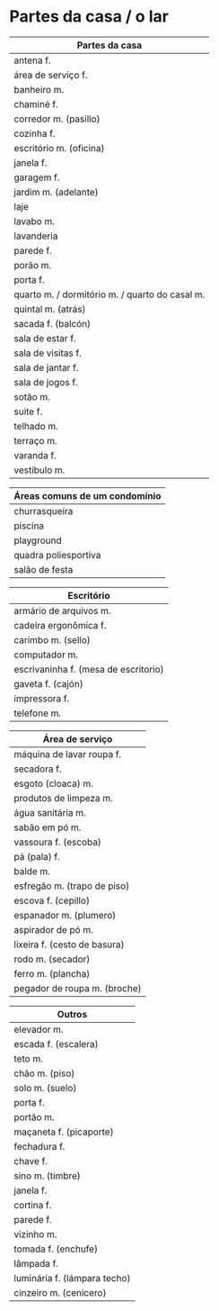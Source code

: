 # Partes da casa / o lar

| Partes da casa |
| -- |
| antena f. |
| área de serviço f. |
| banheiro m. |
| chaminé f. |
| corredor m. (pasillo) |
| cozinha f. |
| escritório m. (oficina) |
| janela f.|
| garagem f. |
| jardim m. (adelante) |
| laje |
| lavabo m. |
| lavanderia |
| parede f. |
| porão m. |
| porta f.|
| quarto m. / dormitório m. / quarto do casal m. |
| quintal m. (atrás) |
| sacada f. (balcón) |
| sala de estar f. |
| sala de visitas f. |
| sala de jantar f. |
| sala de jogos f. |
| sotão m. |
| suite f. |
| telhado m. |
| terraço m. |
| varanda f. |
| vestíbulo m. |

| Áreas comuns de um condomínio |
| -- |
| churrasqueira |
| piscina |
| playground |
| quadra poliesportiva |
| salão de festa |

| Escritório |
| -- |
| armário de arquivos m. |
| cadeira ergonômica f. |
| carimbo m. (sello) |
| computador m. |
| escrivaninha f. (mesa de escritorio) |
| gaveta f. (cajón) |
| impressora f. |
| telefone m. |

| Área de serviço |
| -- |
| máquina de lavar roupa f. |
| secadora f. |
| esgoto (cloaca) m. |
| produtos de limpeza m. |
| água sanitária m. |
| sabão em pó m. |
| vassoura f. (escoba) |
| pá (pala) f. |
| balde m. |
| esfregão m. (trapo de piso) |
| escova f. (cepillo) |
| espanador m. (plumero) |
| aspirador de pó m. |
| lixeira f. (cesto de basura) |
| rodo m. (secador) |
| ferro m. (plancha) |
| pegador de roupa m. (broche) |

| Outros |
| -- |
| elevador m. |
| escada f. (escalera) |
| teto m. |
| chão m. (piso) |
| solo m. (suelo) |
| porta f. |
| portão m. |
| maçaneta f. (picaporte) |
| fechadura f. |
| chave f. |
| sino m. (timbre) |
| janela f. |
| cortina f. |
| parede f. |
| vizinho m. |
| tomada f. (enchufe) |
| lâmpada f. |
| luminária f. (lámpara techo) |
| cinzeiro m. (cenicero) |
